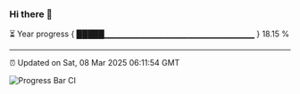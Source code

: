 ### Hi there 👋

⏳ Year progress { █████▁▁▁▁▁▁▁▁▁▁▁▁▁▁▁▁▁▁▁▁▁▁▁▁▁ } 18.15 %

---

⏰ Updated on Sat, 08 Mar 2025 06:11:54 GMT

![Progress Bar CI](https://github.com/Shyam-Makwana/GitHub-Actions-Demo/workflows/Progress%20Bar%20CI/badge.svg)
